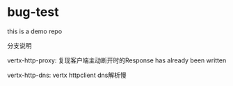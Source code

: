 # bug-test
this is a demo repo

分支说明

vertx-http-proxy: 复现客户端主动断开时的Response has already been written

vertx-http-dns: vertx httpclient dns解析慢
